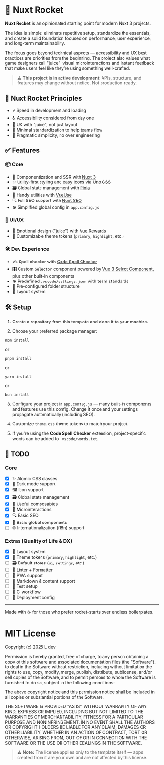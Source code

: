 # 🚀 Nuxt Rocket

**Nuxt Rocket** is an opinionated starting point for modern Nuxt 3 projects.

The idea is simple: eliminate repetitive setup, standardize the essentials, and create a solid foundation focused on performance, user experience, and long-term maintainability.

The focus goes beyond technical aspects — accessibility and UX best practices are priorities from the beginning. The project also values what game designers call "juice": visual microinteractions and instant feedback that make users feel like they’re using something well-crafted.

> ⚠️ **This project is in active development**: APIs, structure, and features may change without notice. Not production-ready.

## 🌱 Nuxt Rocket Principles

-   ⚡ Speed in development and loading
-   ♿ Accessibility considered from day one
-   🧃 UX with "juice", not just layout
-   🔧 Minimal standardization to help teams flow
-   🧼 Pragmatic simplicity, no over engineering

## ✅ Features

### 📦 Core

-   🧬 Componentization and SSR with [Nuxt 3](https://nuxt.com)
-   ✨ Utility-first styling and easy icons via [Uno CSS](https://unocss.dev/)
-   🗃️ Global state management with [Pinia](https://pinia.vuejs.org)
-   🧩 Handy utilities with [VueUse](https://vueuse.org/)
-   🔍 Full SEO support with [Nuxt SEO](https://nuxtseo.com/)
-   ⚙️ Simplified global config in `app.config.js`

### 🌈 UI/UX

-   🧃 Emotional design ("juice") with [Vue Rewards](https://vuejsexamples.com/add-micro-interactions-to-your-app-and-rewards-users-with-the-rain-of-confetti-emoji-or-balloons)
-   🎨 Customizable theme tokens (`primary`, `highlight`, etc.)

### 🛠️ Dev Experience

-   ✍️ Spell checker with [Code Spell Checker](https://marketplace.visualstudio.com/items?itemName=streetsidesoftware.code-spell-checker)
-   🎛️ Custom `Selector` component powered by [Vue 3 Select Component](https://vue3-select-component.vercel.app/), plus other built-in components
-   ⚙️ Predefined `.vscode/settings.json` with team standards
-   📁 Pre-configured folder structure
-   🧱 Layout system

## 🛠️ Setup

1.  Create a repository from this template and clone it to your machine.

2.  Choose your preferred package manager:

```bash
npm install
```

or

```bash
pnpm install
```

or

```bash
yarn install
```

or

```bash
bun install
```

3.  Configure your project in `app.config.js` — many built-in components and features use this config. Change it once and your settings propagate automatically (including SEO).

4.  Customize `theme.css` theme tokens to match your project.

5.  If you're using the **Code Spell Checker** extension, project-specific words can be added to `.vscode/words.txt`.

## 📌 TODO

### Core

-   [x] ✨ Atomic CSS classes
-   [x] 🌙 Dark mode support
-   [x] 🖼️ Icon support
-   [x] 🗃️ Global state management
-   [x] 🧩 Useful composables
-   [x] 🧃 Microinteractions
-   [x] 🔍 Basic SEO
-   [x] 🧱 Basic global components
-   [ ] 🌐 Internationalization (i18n) support

### Extras (Quality of Life & DX)

-   [x] 🧱 Layout system
-   [x] 🎨 Theme tokens (`primary`, `highlight`, etc.)
-   [ ] 🗃️ Default stores (`ui`, `settings`, etc.)
-   [ ] 🧹 Linter + Formatter
-   [ ] 📱 PWA support
-   [ ] 📄 Markdown & content support
-   [ ] 🧪 Test setup
-   [ ] 🔧 CI workflow
-   [ ] 🚀 Deployment config

---

Made with ☕ for those who prefer rocket-starts over endless boilerplates.

# MIT License

Copyright (c) 2025 L dev

Permission is hereby granted, free of charge, to any person obtaining a copy of this software and associated documentation files (the "Software"), to deal in the Software without restriction, including without limitation the rights to use, copy, modify, merge, publish, distribute, sublicense, and/or sell copies of the Software, and to permit persons to whom the Software is furnished to do so, subject to the following conditions:

The above copyright notice and this permission notice shall be included in all copies or substantial portions of the Software.

THE SOFTWARE IS PROVIDED "AS IS", WITHOUT WARRANTY OF ANY KIND, EXPRESS OR IMPLIED, INCLUDING BUT NOT LIMITED TO THE WARRANTIES OF MERCHANTABILITY, FITNESS FOR A PARTICULAR PURPOSE AND NONINFRINGEMENT. IN NO EVENT SHALL THE AUTHORS OR COPYRIGHT HOLDERS BE LIABLE FOR ANY CLAIM, DAMAGES OR OTHER LIABILITY, WHETHER IN AN ACTION OF CONTRACT, TORT OR OTHERWISE, ARISING FROM, OUT OF OR IN CONNECTION WITH THE SOFTWARE OR THE USE OR OTHER DEALINGS IN THE SOFTWARE.

> ⚠️ **Note:** The license applies only to the template itself — apps created from it are your own and are not affected by this license.
